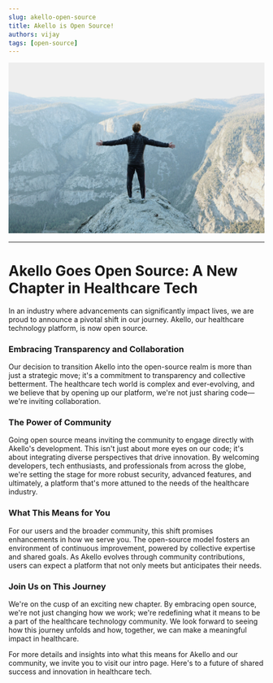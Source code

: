 ```yaml
---
slug: akello-open-source
title: Akello is Open Source!
authors: vijay
tags: [open-source]
---
```


![image](image.jpg)

---


# Akello Goes Open Source: A New Chapter in Healthcare Tech

In an industry where advancements can significantly impact lives, we are proud to announce a pivotal shift in our journey. Akello, our healthcare technology platform, is now open source.

### Embracing Transparency and Collaboration

Our decision to transition Akello into the open-source realm is more than just a strategic move; it's a commitment to transparency and collective betterment. The healthcare tech world is complex and ever-evolving, and we believe that by opening up our platform, we're not just sharing code—we're inviting collaboration.

### The Power of Community

Going open source means inviting the community to engage directly with Akello's development. This isn't just about more eyes on our code; it's about integrating diverse perspectives that drive innovation. By welcoming developers, tech enthusiasts, and professionals from across the globe, we're setting the stage for more robust security, advanced features, and ultimately, a platform that's more attuned to the needs of the healthcare industry.

### What This Means for You

For our users and the broader community, this shift promises enhancements in how we serve you. The open-source model fosters an environment of continuous improvement, powered by collective expertise and shared goals. As Akello evolves through community contributions, users can expect a platform that not only meets but anticipates their needs.

### Join Us on This Journey

We're on the cusp of an exciting new chapter. By embracing open source, we're not just changing how we work; we're redefining what it means to be a part of the healthcare technology community. We look forward to seeing how this journey unfolds and how, together, we can make a meaningful impact in healthcare.

For more details and insights into what this means for Akello and our community, we invite you to visit our intro page. Here's to a future of shared success and innovation in healthcare tech.

